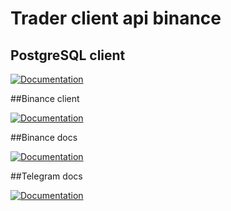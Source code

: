 # Trader client api binance

## PostgreSQL client

[![Documentation](https://img.shields.io/badge/pg-documentation-informational)](https://pg.uptrace.dev/)

##Binance client

[![Documentation](https://img.shields.io/badge/pg-documentation-informational)](https://github.com/adshao/go-binance)

##Binance docs

[![Documentation](https://img.shields.io/badge/pg-documentation-informational)](https://binance-docs.github.io/apidocs/spot/en/)


##Telegram docs

[![Documentation](https://img.shields.io/badge/pg-documentation-informational)](http://godoc.org/github.com/go-telegram-bot-api/telegram-bot-api)



